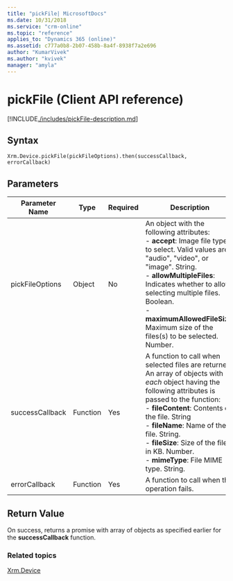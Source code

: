 ```yaml
---
title: "pickFile| MicrosoftDocs"
ms.date: 10/31/2018
ms.service: "crm-online"
ms.topic: "reference"
applies_to: "Dynamics 365 (online)"
ms.assetid: c777a0b8-2b07-458b-8a4f-8938f7a2e696
author: "KumarVivek"
ms.author: "kvivek"
manager: "amyla"
---
```

# pickFile (Client API reference)



[!INCLUDE[./includes/pickFile-description.md](./includes/pickFile-description.md)]


## Syntax

`Xrm.Device.pickFile(pickFileOptions).then(successCallback, errorCallback)`

## Parameters

| Parameter Name        | Type           | Required  |Description  |
| ------------- |-------------| -----|-----|
|pickFileOptions |Object | No|An object with the following attributes:<br/>- **accept**: Image file types to select. Valid values are "audio", "video", or "image". String.<br/>- **allowMultipleFiles**: Indicates whether to allow selecting multiple files. Boolean.<br/>- **maximumAllowedFileSize**: Maximum size of the files(s) to be selected. Number.|
|successCallback |Function | Yes|A function to call when selected files are returned. An array of objects with *each* object having the following attributes is passed to the function:<br/>- **fileContent**: Contents of the file. String <br/>- **fileName**: Name of the file. String.<br/>- **fileSize**: Size of the file in KB. Number.<br/>- **mimeType**: File MIME type. String.|
|errorCallback |Function | Yes|A function to call when the operation fails. |
 

## Return Value
On success, returns a promise with array of objects as specified earlier for the **successCallback** function.

### Related topics
[Xrm.Device](../xrm-device.md)

